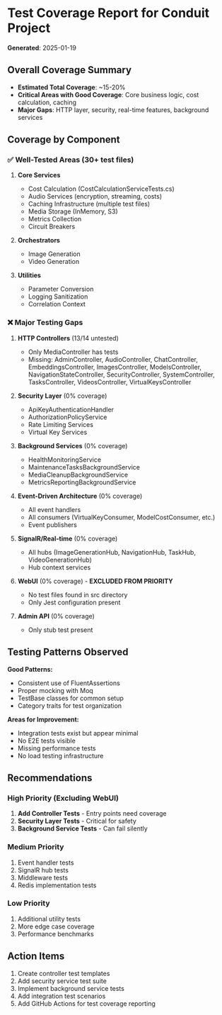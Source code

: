 # Test Coverage Report for Conduit Project

**Generated**: 2025-01-19

## Overall Coverage Summary
- **Estimated Total Coverage**: ~15-20%
- **Critical Areas with Good Coverage**: Core business logic, cost calculation, caching
- **Major Gaps**: HTTP layer, security, real-time features, background services

## Coverage by Component

### ✅ Well-Tested Areas (30+ test files)
1. **Core Services**
   - Cost Calculation (CostCalculationServiceTests.cs)
   - Audio Services (encryption, streaming, costs)
   - Caching Infrastructure (multiple test files)
   - Media Storage (InMemory, S3)
   - Metrics Collection
   - Circuit Breakers

2. **Orchestrators**
   - Image Generation
   - Video Generation

3. **Utilities**
   - Parameter Conversion
   - Logging Sanitization
   - Correlation Context

### ❌ Major Testing Gaps

1. **HTTP Controllers** (13/14 untested)
   - Only MediaController has tests
   - Missing: AdminController, AudioController, ChatController, EmbeddingsController, ImagesController, ModelsController, NavigationStateController, SecurityController, SystemController, TasksController, VideosController, VirtualKeysController

2. **Security Layer** (0% coverage)
   - ApiKeyAuthenticationHandler
   - AuthorizationPolicyService
   - Rate Limiting Services
   - Virtual Key Services

3. **Background Services** (0% coverage)
   - HealthMonitoringService
   - MaintenanceTasksBackgroundService
   - MediaCleanupBackgroundService
   - MetricsReportingBackgroundService

4. **Event-Driven Architecture** (0% coverage)
   - All event handlers
   - All consumers (VirtualKeyConsumer, ModelCostConsumer, etc.)
   - Event publishers

5. **SignalR/Real-time** (0% coverage)
   - All hubs (ImageGenerationHub, NavigationHub, TaskHub, VideoGenerationHub)
   - Hub context services

6. **WebUI** (0% coverage) - **EXCLUDED FROM PRIORITY**
   - No test files found in src directory
   - Only Jest configuration present

7. **Admin API** (0% coverage)
   - Only stub test present

## Testing Patterns Observed

**Good Patterns:**
- Consistent use of FluentAssertions
- Proper mocking with Moq
- TestBase classes for common setup
- Category traits for test organization

**Areas for Improvement:**
- Integration tests exist but appear minimal
- No E2E tests visible
- Missing performance tests
- No load testing infrastructure

## Recommendations

### High Priority (Excluding WebUI)
1. **Add Controller Tests** - Entry points need coverage
2. **Security Layer Tests** - Critical for safety
3. **Background Service Tests** - Can fail silently

### Medium Priority
1. Event handler tests
2. SignalR hub tests
3. Middleware tests
4. Redis implementation tests

### Low Priority
1. Additional utility tests
2. More edge case coverage
3. Performance benchmarks

## Action Items
1. Create controller test templates
2. Add security service test suite
3. Implement background service tests
4. Add integration test scenarios
5. Add GitHub Actions for test coverage reporting
